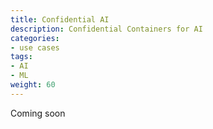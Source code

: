```yaml
---
title: Confidential AI
description: Confidential Containers for AI 
categories:
- use cases
tags:
- AI 
- ML
weight: 60
---
```

 
Coming soon

